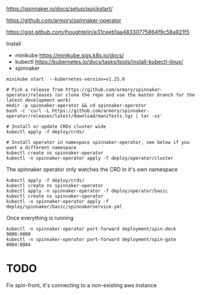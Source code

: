 https://spinnaker.io/docs/setup/quickstart/

https://github.com/armory/spinnaker-operator

https://gist.github.com/jhoughtelin/e31ceeb1aa48330775864f9c58a921f5

Install
- minikube https://minikube.sigs.k8s.io/docs/
- kubectl https://kubernetes.io/docs/tasks/tools/install-kubectl-linux/
- spinnaker 


```shell
minikube start  --kubernetes-version=v1.25.0

# Pick a release from https://github.com/armory/spinnaker-operator/releases (or clone the repo and use the master branch for the latest development work)
mkdir -p spinnaker-operator && cd spinnaker-operator
bash -c 'curl -L https://github.com/armory/spinnaker-operator/releases/latest/download/manifests.tgz | tar -xz'
 
# Install or update CRDs cluster wide
kubectl apply -f deploy/crds/

# Install operator in namespace spinnaker-operator, see below if you want a different namespace
kubectl create ns spinnaker-operator
kubectl -n spinnaker-operator apply -f deploy/operator/cluster
```

The spinnaker operator only watches the CRD in it's own namespace
```shell
kubectl apply -f deploy/crds/
kubectl create ns spinnaker-operator
kubectl apply -n spinnaker-operator -f deploy/operator/basic
kubectl create ns spinnaker-operator
kubectl -n spinnaker-operator apply -f deploy/spinnaker/basic/spinnakerservice.yml
```

Once everything is running
```shell
kubectl -n spinnaker-operator port-forward deployment/spin-deck 9000:9000
kubectl -n spinnaker-operator port-forward deployment/spin-gate 8084:8084
```

# TODO 

Fix spin-front, it's connecting to a non-existing aws instance

